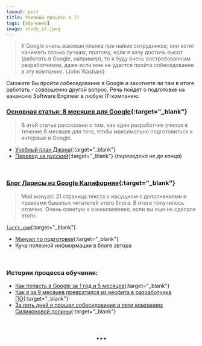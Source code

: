 ```yaml
---
layout: post 
title: Учебный процесс в IT
tags: [обучение]
image: study_it.jpeg
---
```


>У Google очень высокая планка при найме сотрудников, они хотят нанимать только лучших, поэтому, если я хочу достичь высот (работать в Google, например), то я буду очень востребованным разработчиком, даже если мне не удастся пройти собеседование в эту компанию. (John Washam)

<!--more-->

Сможете Вы пройти собеседование в Google и захотиете ли там в итоге работать - совершенно другой вопрос. Речь пойдет о подготовке на вакансию Software Engineer в любую IT-компанию.
<br/>

### [Основная статья: 8 месяцев для Google](https://proglib.io/p/8-month-for-google-interview/){:target="_blank"}
> В этой статье рассказано о том, как один разработчик учился в течение 8 месяцев для того, чтобы максимально подготовиться к интервью в Google.

* [Учебный план Джона](https://github.com/jwasham/coding-interview-university){:target="_blank"}
* [Перевод на русский](https://github.com/Ilyushin/google-interview-university/blob/master/translations/README-ru.md){:target="_blank"} (*переведена не до конца*)
<br/>

### [Блог Ларисы из Google Калифорния](http://larrr.com/category/google/hochu-rabotat-v-google/){:target="_blank"}
>Мой мануал: 21 страница текста о насущном с дополнениями и правками бывалых читателей этого блога. В итоге получилось отлично. Очень советую к ознакомлению, если вы еще не сделали этого.

[`larrr.com`](http://larrr.com){:target="_blank"}

* [Мануал по подготовке](http://larrr.com/wp-content/uploads/2016/10/InterviewPreparationGuide.pdf){:target="_blank"}
* Куча полезной инфмормации в блоге автора
<br/>

### Истории процесса обучения:
* [Как попасть в Google за 1 год и 5 месяцев](https://tproger.ru/articles/work-in-google/){:target="_blank"}
* [Как я за 9 месяцев превратился из неофита в разработчика ПО](https://habr.com/company/everydaytools/blog/352878/){:target="_blank"}
* [За пять дней я прошел собеседования в пяти компаниях Силиконовой долины](https://habr.com/company/everydaytools/blog/342104/){:target="_blank"}

<h1 style="text-align: center;">...</h1>
